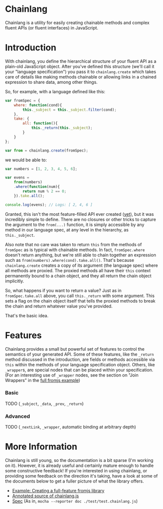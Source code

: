 <script>
  (function(i,s,o,g,r,a,m){i['GoogleAnalyticsObject']=r;i[r]=i[r]||function(){
  (i[r].q=i[r].q||[]).push(arguments)},i[r].l=1*new Date();a=s.createElement(o),
  m=s.getElementsByTagName(o)[0];a.async=1;a.src=g;m.parentNode.insertBefore(a,m)
  })(window,document,'script','//www.google-analytics.com/analytics.js','ga');

  ga('create', 'UA-42220461-1', 'jbreeden.github.io');
  ga('send', 'pageview');

</script>

# Chainlang

Chainlang is a utility for easily creating chainable methods and complex fluent APIs (or fluent interfaces) in JavaScript.

# Introduction

With chainlang, you define the hierarchical structure of your fluent API as a plain-old JavaScript object. After you've defined this structure (we'll call it your "language specification") you pass it to `chainlang.create` which takes care of details like making methods chainable or allowing links in a chained expression to share data, among other things.

So, for example, with a language defined like this:

```javascript
var fromSpec = {
    where: function(cond){
        this._subject = this._subject.filter(cond);
    },
    take: {
        all: function(){
            this._return(this._subject);
        }
    }
};

var from = chainlang.create(fromSpec);
```

we would be able to:

```javascript
var numbers = [1, 2, 3, 4, 5, 6];

var evens = 
    from(numbers)
    .where(function(num){
        return num % 2 == 0; 
    }).take.all();

console.log(evens); // Logs: [ 2, 4, 6 ]
```

Granted, this isn't the most feature-filled API ever created ([yet](http://jbreeden.github.io/chainlang/fromjs/from.html)), but it was incredibly simple to define. There are no closures or other tricks to capture the argument to the `from(...)` function, it is simply accessible by any method in our language spec, at any level in the hierarchy, as `this._subject`.

Also note that no care was taken to return `this` from the methods of `fromSpec` as is typical with chainable methods. In fact, `fromSpec.where` doesn't return anything, but we're still able to chain together an expression such as `from(numbers).where(cond).take.all()`. That's because `chainlang.create` creates a copy of its argument (the language spec) where all methods are proxied. The proxied methods all have their `this` context permanently bound to a chain object, and they all return the chain object implicitly.

So, what happens if you want to return a value? Just as in `fromSpec.take.all` above, you call `this._return` with some argument. This sets a flag on the chain object itself that tells the proxied methods to break the chain and return whatever value you've provided.

That's the basic idea.

# Features

Chainlang provides a small but powerful set of features to control the semantics of your generated API. Some of these features, like the `_return` method discussed in the introduction, are fields or methods accessible via `this` within the methods of your language specification object. Others, like `_wrapper`s, are special nodes that can be placed within your specification. (For an interesting use of `_wrapper` nodes, see the section on "Join Wrappers" in the [full fromjs example](http://jbreeden.github.io/chainlang/fromjs/from.html))

### Basic

TODO (`_subject`, `_data`, `_prev`, `_return`)

### Advanced

TODO (`_nextLink`, `_wrapper`, automatic binding at arbitrary depth)

# More Information

Chainlang is still young, so the documentation is a bit sparse (I'm working on it). However, it is already useful and certainly mature enough to handle some constructive feedback! If you're interested in using chainlang, or providing some feedback on the direction it's taking, have a look at some of the documents below to get a fuller picture of what the library offers.

* [Example: Creating a full-feature fromjs library](http://jbreeden.github.io/chainlang/fromjs/from.html)
* [Annotated source of chainlang.js](http://jbreeden.github.io/chainlang/source/chainlang.html)
* [Spec](http://jbreeden.github.io/chainlang/spec/spec.html) (As in, `mocha --reporter doc ./test/test.chainlang.js`)
